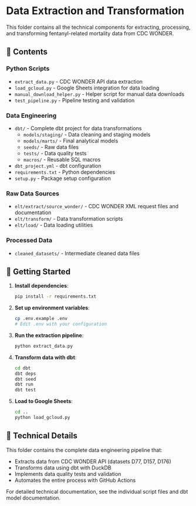 # Data Extraction and Transformation

This folder contains all the technical components for extracting, processing, and transforming fentanyl-related mortality data from CDC WONDER.

## 📁 Contents

### Python Scripts
- `extract_data.py` - CDC WONDER API data extraction
- `load_gcloud.py` - Google Sheets integration for data loading
- `manual_download_helper.py` - Helper script for manual data downloads
- `test_pipeline.py` - Pipeline testing and validation

### Data Engineering
- `dbt/` - Complete dbt project for data transformations
  - `models/staging/` - Data cleaning and staging models
  - `models/marts/` - Final analytical models
  - `seeds/` - Raw data files
  - `tests/` - Data quality tests
  - `macros/` - Reusable SQL macros
- `dbt_project.yml` - dbt configuration
- `requirements.txt` - Python dependencies
- `setup.py` - Package setup configuration

### Raw Data Sources
- `elt/extract/source_wonder/` - CDC WONDER XML request files and documentation
- `elt/transform/` - Data transformation scripts
- `elt/load/` - Data loading utilities

### Processed Data
- `cleaned_datasets/` - Intermediate cleaned data files

## 🚀 Getting Started

1. **Install dependencies**:
   ```bash
   pip install -r requirements.txt
   ```

2. **Set up environment variables**:
   ```bash
   cp .env.example .env
   # Edit .env with your configuration
   ```

3. **Run the extraction pipeline**:
   ```bash
   python extract_data.py
   ```

4. **Transform data with dbt**:
   ```bash
   cd dbt
   dbt deps
   dbt seed
   dbt run
   dbt test
   ```

5. **Load to Google Sheets**:
   ```bash
   cd ..
   python load_gcloud.py
   ```

## 🔧 Technical Details

This folder contains the complete data engineering pipeline that:
- Extracts data from CDC WONDER API (datasets D77, D157, D176)
- Transforms data using dbt with DuckDB
- Implements data quality tests and validation
- Automates the entire process with GitHub Actions

For detailed technical documentation, see the individual script files and dbt model documentation.
